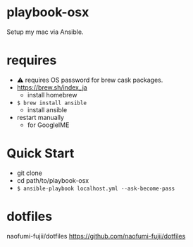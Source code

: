 # playbook-osx
Setup my mac via Ansible.

# requires
- :warning: requires OS password for brew cask packages.
- https://brew.sh/index_ja
  - install homebrew
- `$ brew install ansible`
  - install ansible
- restart manually
  - for GoogleIME

# Quick Start
- git clone
- cd path/to/playbook-osx
- `$ ansible-playbook localhost.yml --ask-become-pass`

# dotfiles
naofumi-fujii/dotfiles https://github.com/naofumi-fujii/dotfiles

